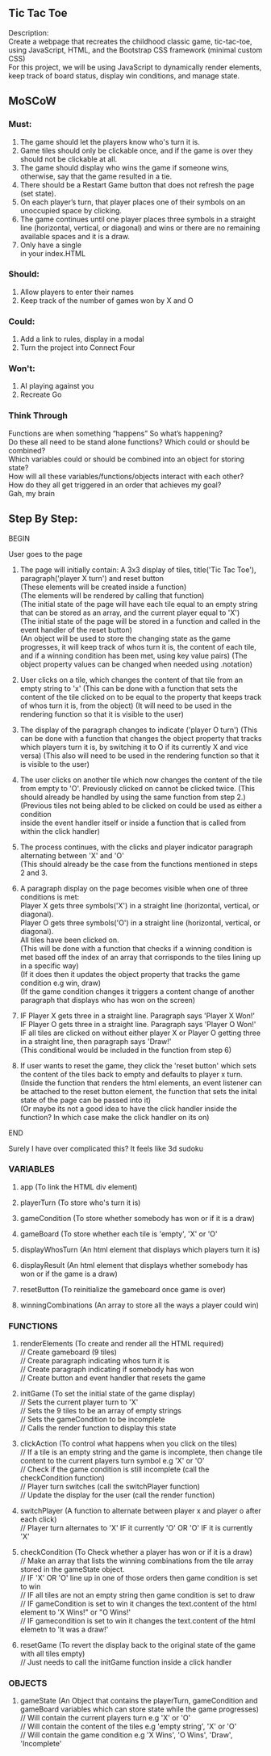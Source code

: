 ## Tic Tac Toe<br>

Description: <br>
Create a webpage that recreates the childhood classic game, tic-tac-toe, using JavaScript, HTML, and the Bootstrap CSS framework (minimal custom CSS)<br>
For this project, we will be using JavaScript to dynamically render elements, keep track of board status, display win conditions, and manage state.<br>

## MoSCoW<br>

### Must: <br>
1. The game should let the players know who's turn it is.<br>
2. Game tiles should only be clickable once, and if the game is over they should not be clickable at all.<br>
3. The game should display who wins the game if someone wins, otherwise, say that the game resulted in a tie.<br>
4. There should be a Restart Game button that does not refresh the page (set state).<br>
5. On each player’s turn, that player places one of their symbols on an unoccupied space by clicking.<br>
6. The game continues until one player places three symbols in a straight line (horizontal, vertical, or diagonal) and wins or there are no remaining available spaces and it is a draw.<br>
7. Only have a single <div id="app"></div> in your index.HTML <br>

### Should: <br>
1. Allow players to enter their names<br>
2. Keep track of the number of games won by X and O<br>

### Could: <br>
1. Add a link to rules, display in a modal<br>
2. Turn the project into Connect Four<br>

### Won't: <br>
1. AI playing against you <br>
2. Recreate Go<br>

### Think Through<br>
Functions are when something “happens” So what’s happening?<br>
Do these all need to be stand alone functions? Which could or should be combined? <br>
Which variables could or should be combined into an object for storing state? <br>
How will all these variables/functions/objects interact with each other? <br>
How do they all get triggered in an order that achieves my goal?<br>
Gah, my brain<br>

## Step By Step:<br>

BEGIN<br>

User goes to the page<br>

1. The page will initially contain: A 3x3 display of tiles, title('Tic Tac Toe'), paragraph('player X turn') and reset button<br>
(These elements will be created inside a function)<br>
(The elements will be rendered by calling that function)<br>
(The initial state of the page will have each tile equal to an empty string that can be stored as an array, and the current player equal to 'X')<br>
(The initial state of the page will be stored in a function and called in the event handler of the reset button) <br>
(An object will be used to store the changing state as the game progresses, it will keep track of whos turn it is, the content of each tile, and if a winning condition has been met, using key value pairs) 
(The object property values can be changed when needed using .notation) 

2. User clicks on a tile, which changes the content of that tile from an empty string to 'x'
(This can be done with a function that sets the content of the tile clicked on to be equal to the property that keeps track of whos turn it is, from the object)
(It will need to be used in the rendering function so that it is visible to the user) 

3. The display of the paragraph changes to indicate ('player O turn')
(This can be done with a function that changes the object property that tracks which players turn it is, by switching it to O if its currently X and vice versa)
(This also will need to be used in the rendering function so that it is visible to the user) 

4. The user clicks on another tile which now changes the content of the tile from empty to 'O'. Previously clicked on cannot be clicked twice. 
(This should already be handled by using the same function from step 2.)(Previous tiles not being abled to be clicked on could be used as either a condition <br>
inside the event handler itself or inside a function that is called from within the click handler) <br>

5. The process continues, with the clicks and player indicator paragraph alternating between 'X' and 'O'<br>
(This should already be the case from the functions mentioned in steps 2 and 3. <br>

6. A paragraph display on the page becomes visible when one of three conditions is met: <br>
Player X gets three symbols('X') in a straight line (horizontal, vertical, or diagonal). <br>
Player O gets three symbols('O') in a straight line (horizontal, vertical, or diagonal). <br>
All tiles have been clicked on. <br>
(This will be done with a function that checks if a winning condition is met based off the index of an array that corrisponds to the tiles lining up in a specific way) <br>
(If it does then it updates the object property that tracks the game condition e.g win, draw)<br>
(If the game condition changes it triggers a content change of another paragraph that displays who has won on the screen) <br>

8. IF Player X gets three in a straight line. Paragraph says 'Player X Won!' <br>
IF Player O gets three in a straight line. Paragraph says 'Player O Won!'<br>
IF all tiles are clicked on without either player X or Player O getting three in a straight line, then paragraph says 'Draw!'<br>
(This conditional would be included in the function from step 6)<br>

9. If user wants to reset the game, they click the 'reset button' which sets the content of the tiles back to empty and defaults to player x turn. <br>
(Inside the function that renders the html elements, an event listener can be attached to the reset button element, the function that sets the inital state of the page can be passed into it)<br>
(Or maybe its not a good idea to have the click handler inside the function? In which case make the click handler on its on)  <br>

END<br>

Surely I have over complicated this? It feels like 3d sudoku<br>

### VARIABLES<br>
1. app (To link the HTML div element) <br>

2. playerTurn (To store who's turn it is)<br>

3. gameCondition (To store whether somebody has won or if it is a draw) <br>

4. gameBoard (To store whether each tile is 'empty', 'X' or 'O'<br>

5. displayWhosTurn (An html element that displays which players turn it is) <br>

6. displayResult (An html element that displays whether somebody has won or if the game is a draw) <br>

7. resetButton (To reinitialize the gameboard once game is over)<br>

8. winningCombinations (An array to store all the ways a player could win) <br>

### FUNCTIONS<br>
1. renderElements (To create and render all the HTML required) <br>
   // Create gameboard (9 tiles) <br>
   // Create paragraph indicating whos turn it is<br>
   // Create paragraph indicating if somebody has won<br>
   // Create button and event handler that resets the game <br>

2. initGame (To set the initial state of the game display)<br>
   // Sets the current player turn to 'X'<br>
   // Sets the 9 tiles to be an array of empty strings<br>
   // Sets the gameCondition to be incomplete<br>
   // Calls the render function to display this state<br>

3. clickAction (To control what happens when you click on the tiles)<br>
   // If a tile is an empty string and the game is incomplete, then change tile content to the current players turn symbol e.g 'X' or 'O'<br>
   // Check if the game condition is still incomplete (call the checkCondition function)<br>
   // Player turn switches (call the switchPlayer function) <br>
   // Update the display for the user (call the render function) <br>

4. switchPlayer (A function to alternate between player x and player o after each click)<br>
   // Player turn alternates to 'X' IF it currently 'O' OR 'O' IF it is currently 'X'<br>

5. checkCondition (To Check whether a player has won or if it is a draw)<br>
   // Make an array that lists the winning combinations from the tile array stored in the gameState object.<br>
   // IF 'X' OR 'O' line up in one of those orders then game condition is set to win<br>
   // IF all tiles are not an empty string then game condition is set to draw <br>
   // IF gameCondition is set to win it changes the text.content of the html element to 'X Wins!" or "O Wins!'<br>
   // IF gamecondition is set to win it changes the text.content of the html elemetn to 'It was a draw!'<br>

6. resetGame (To revert the display back to the original state of the game with all tiles empty)<br>
   // Just needs to call the initGame function inside a click handler<br>

### OBJECTS<br>
1. gameState (An Object that contains the playerTurn, gameCondition and gameBoard variables which can store state while the game progresses)<br>
   // Will contain the current players turn e.g 'X' or 'O'<br>
   // Will contain the content of the tiles e.g 'empty string', 'X' or 'O'<br>
   // Will contain the game condition e.g 'X Wins', 'O Wins', 'Draw', 'Incomplete'  <br>




